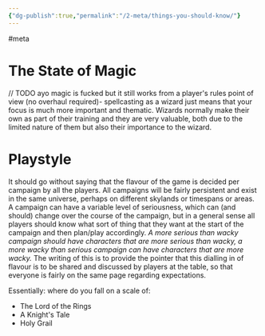 ```yaml
---
{"dg-publish":true,"permalink":"/2-meta/things-you-should-know/"}
---
```


#meta
# The State of Magic
// TODO ayo magic is fucked but it still works from a player's rules point of view (no overhaul required)- spellcasting as a wizard just means that your focus is much more important and thematic. Wizards normally make their own as part of their training and they are very valuable, both due to the limited nature of them but also their importance to the wizard.

# Playstyle
It should go without saying that the flavour of the game is decided per campaign by all the players. All campaigns will be fairly persistent and exist in the same universe, perhaps on different skylands or timespans or areas. 
A campaign can have a variable level of seriousness, which can (and should) change over the course of the campaign, but in a general sense all players should know what sort of thing that they want at the start of the campaign and then plan/play accordingly. *A more serious than wacky campaign should have characters that are more serious than wacky, a more wacky than serious campaign can have characters that are more wacky.* The writing of this is to provide the pointer that this dialling in of flavour is to be shared and discussed by players at the table, so that everyone is fairly on the same page regarding expectations.

Essentially: where do you fall on a scale of: 
- The Lord of the Rings
- A Knight's Tale 
- Holy Grail 
